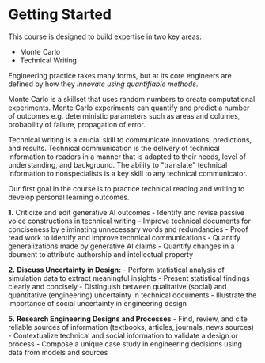 # Getting Started

This course is designed to build expertise in two key areas:
- Monte Carlo 
- Technical Writing

Engineering practice takes many forms, but at its core engineers are
defined by how they _innovate using quantifiable methods_. 

Monte Carlo is a skillset that uses random numbers to create
computational experiments. Monte Carlo experiments can quantify and predict a
number of outcomes e.g. deterministic parameters such as areas and
columes, probability of failure, propagation of error. 

Technical writing is a crucial skill to communicate innovations,
predictions, and results. Technical communication is the delivery of
technical information to readers in a manner that is adapted to their
needs, level of understanding, and background.  The ability to
"translate" technical information to nonspecialists is a key skill to
any technical communicator. 

Our first goal in the course is to practice technical reading and
writing to develop personal learning outcomes. 

**1.** Criticize and edit generative AI outcomes
    - Identify and revise passive voice constructions in technical writing 
    - Improve technical documents for conciseness by eliminating unnecessary words and redundancies
    - Proof read work to identify and improve technical communications
    - Quantify generalizations made by generative AI claims
    - Quantify changes in a doument to attribute authorship and
      intellectual property

**2.** **Discuss Uncertainty in Design:**
    - Perform statistical analysis of simulation data to extract meaningful insights
    - Present statistical findings clearly and concisely
    - Distinguish between qualitative (social) and quantitative
      (engineering) uncertainty in technical documents
    - Illustrate the importance of social uncertainty in engineering
      design

**5.** **Research Engineering Designs and Processes**
    - Find, review, and cite reliable sources of information (textbooks,
      articles, journals, news sources) 
    - Contextualize technical and social information to validate a design or process
    - Compose a unique case study in engineering decisions using data
      from models and sources
